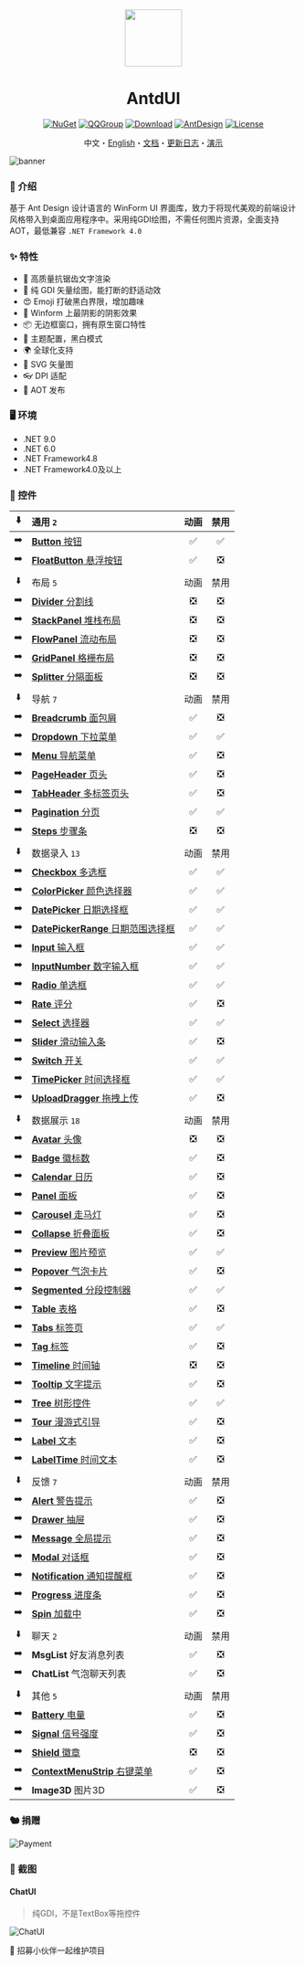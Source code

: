 <div align="center">

<img height="100" src="src/logo.png">

<h1>AntdUI</h1>

[![NuGet](https://img.shields.io/nuget/v/AntdUI.svg?style=flat-square&label=AntdUI&logo=nuget)](https://www.nuget.org/packages/AntdUI)
[![QQGroup](https://img.shields.io/badge/QQ群-328884096-f74658?style=flat-square&logo=qq)](https://qm.qq.com/cgi-bin/qm/qr?k=ZfuHy4LqYC57DYTWAUWkQD9EjdVfvx3y&jump_from=webapi&authKey=4sAgZN0XlFHx+4MW9PdkiGgg435QfKcQdu5lKi1Fp4PP0O+DL6NaKAcV8ybCLM97)
[![Download](https://img.shields.io/nuget/dt/antdui?style=flat-square)](https://www.nuget.org/packages/AntdUI)
[![AntDesign](https://img.shields.io/badge/AntDesign%20-5.0-1677ff?style=flat-square&logo=antdesign)](https://ant-design.antgroup.com/components/overview-cn)
[![License](https://img.shields.io/badge/license-Apache%202.0-4EB1BA.svg?style=flat-square)](http://www.apache.org/licenses/LICENSE-2.0)

中文・[English](README.md)・[文档](doc/wiki/zh/Home.md)・[更新日志](doc/wiki/zh/UpdateLog.md)・[演示](https://gitee.com/mubaiyanghua/antdui-demo)

</div>

![banner](doc/pre/banner.png)

### 🦄 介绍

基于 Ant Design 设计语言的 WinForm UI 界面库，致力于将现代美观的前端设计风格带入到桌面应用程序中。采用纯GDI绘图，不需任何图片资源，全面支持AOT，最低兼容 `.NET Framework 4.0`

### ✨ 特性

- 🌈 高质量抗锯齿文字渲染
- 🎨 纯 GDI 矢量绘图，能打断的舒适动效
- 😍 Emoji 打破黑白界限，增加趣味
- 💎 Winform 上最阴影的阴影效果
- 📦 无边框窗口，拥有原生窗口特性
- 👚 主题配置​，黑白模式
- 🌍 全球化支持
- 🦜 SVG 矢量图
- 👓 DPI 适配
- 🦺 AOT 发布

### 🖥 环境

- .NET 9.0
- .NET 6.0
- .NET Framework4.8
- .NET Framework4.0及以上

### 🌴 控件

⬇️| 通用 `2` | 动画 | 禁用 |
:---:|:--|:--:|:--:|
➡️| [**Button** 按钮](doc/wiki/zh/Control/Button.md) | ✅ | ✅ |
➡️| [**FloatButton** 悬浮按钮](doc/wiki/zh/Control/FloatButton.md) | ✅ | ❎ |
||||
⬇️| 布局 `5` | 动画 | 禁用 |
➡️| [**Divider** 分割线](doc/wiki/zh/Control/Divider.md) | ❎ | ❎ |
➡️| [**StackPanel** 堆栈布局](doc/wiki/zh/Control/StackPanel.md) | ❎ | ❎ |
➡️| [**FlowPanel** 流动布局](doc/wiki/zh/Control/FlowPanel.md) | ❎ | ❎ |
➡️| [**GridPanel** 格栅布局](doc/wiki/zh/Control/GridPanel.md) | ❎ | ❎ |
➡️| [**Splitter** 分隔面板](doc/wiki/zh/Control/Splitter.md) | ❎ | ❎ |
||||
⬇️| 导航 `7` | 动画 | 禁用 |
➡️| [**Breadcrumb** 面包屑](doc/wiki/zh/Control/Breadcrumb.md) | ✅ | ❎ |
➡️| [**Dropdown** 下拉菜单](doc/wiki/zh/Control/Dropdown.md) | ✅ | ✅ |
➡️| [**Menu** 导航菜单](doc/wiki/zh/Control/Menu.md) | ✅ | ❎ |
➡️| [**PageHeader** 页头](doc/wiki/zh/Control/PageHeader.md) | ✅ | ❎ |
➡️| [**TabHeader** 多标签页头](doc/wiki/zh/Control/TabHeader.md) | ✅ | ❎ |
➡️| [**Pagination** 分页](doc/wiki/zh/Control/Pagination.md) | ✅ | ✅ |
➡️| [**Steps** 步骤条](doc/wiki/zh/Control/Steps.md) | ❎ | ❎ |
||||
⬇️| 数据录入 `13` | 动画 | 禁用 |
➡️| [**Checkbox** 多选框](doc/wiki/zh/Control/Checkbox.md) | ✅ | ✅ |
➡️| [**ColorPicker** 颜色选择器](doc/wiki/zh/Control/ColorPicker.md) | ✅ | ✅ |
➡️| [**DatePicker** 日期选择框](doc/wiki/zh/Control/DatePicker.md) | ✅ | ✅ |
➡️| [**DatePickerRange** 日期范围选择框](doc/wiki/zh/Control/DatePicker#DatePickerRange.md) | ✅ | ✅ |
➡️| [**Input** 输入框](doc/wiki/zh/Control/Input.md) | ✅ | ✅ |
➡️| [**InputNumber** 数字输入框](doc/wiki/zh/Control/Input#InputNumber.md) | ✅ | ✅ |
➡️| [**Radio** 单选框](doc/wiki/zh/Control/Radio.md) | ✅ | ✅ |
➡️| [**Rate** 评分](doc/wiki/zh/Control/Rate.md) | ✅ | ❎ |
➡️| [**Select** 选择器](doc/wiki/zh/Control/Select.md) | ✅ | ✅ |
➡️| [**Slider** 滑动输入条](doc/wiki/zh/Control/Slider.md) | ✅ | ❎ |
➡️| [**Switch** 开关](doc/wiki/zh/Control/Switch.md) | ✅ | ✅ |
➡️| [**TimePicker** 时间选择框](doc/wiki/zh/Control/TimePicker.md) | ✅ | ✅ |
➡️| [**UploadDragger** 拖拽上传](doc/wiki/zh/Control/UploadDragger.md) | ✅ | ❎ |
||||
⬇️| 数据展示 `18` | 动画 | 禁用 |
➡️| [**Avatar** 头像](doc/wiki/zh/Control/Avatar.md) | ❎ | ❎ |
➡️| [**Badge** 徽标数](doc/wiki/zh/Control/Badge.md) | ✅ | ❎ |
➡️| [**Calendar** 日历](doc/wiki/zh/Control/Calendar.md) | ✅ | ❎ |
➡️| [**Panel** 面板](doc/wiki/zh/Control/Panel.md) | ✅ | ❎ |
➡️| [**Carousel** 走马灯](doc/wiki/zh/Control/Carousel.md) | ✅ | ❎ |
➡️| [**Collapse** 折叠面板](doc/wiki/zh/Control/Collapse.md) | ✅ | ❎ |
➡️| [**Preview** 图片预览](doc/wiki/zh/Control/Preview.md) | ✅ | ✅ |
➡️| [**Popover** 气泡卡片](doc/wiki/zh/Control/Popover.md) | ✅ | ❎ |
➡️| [**Segmented** 分段控制器](doc/wiki/zh/Control/Segmented.md) | ✅ | ✅ |
➡️| [**Table** 表格](doc/wiki/zh/Control/Table.md) | ✅ | ❎ |
➡️| [**Tabs** 标签页](doc/wiki/zh/Control/Tabs.md) | ✅ | ✅ |
➡️| [**Tag** 标签](doc/wiki/zh/Control/Tag.md) | ✅ | ❎ |
➡️| [**Timeline** 时间轴](doc/wiki/zh/Control/Timeline.md) | ❎ | ❎ |
➡️| [**Tooltip** 文字提示](doc/wiki/zh/Control/Tooltip.md) | ✅ | ❎ |
➡️| [**Tree** 树形控件](doc/wiki/zh/Control/Tree.md) | ✅ | ✅ |
➡️| [**Tour** 漫游式引导](doc/wiki/zh/Control/Tour.md) | ✅ | ❎ |
➡️| [**Label** 文本](doc/wiki/zh/Control/Label.md) | ✅ | ❎ |
➡️| [**LabelTime** 时间文本](doc/wiki/zh/Control/LabelTime.md) | ✅ | ❎ |
||||
⬇️| 反馈 `7` | 动画 | 禁用 |
➡️| [**Alert** 警告提示](doc/wiki/zh/Control/Alert.md) | ✅ | ❎ |
➡️| [**Drawer** 抽屉](doc/wiki/zh/Control/Drawer.md) | ✅ | ❎ |
➡️| [**Message** 全局提示](doc/wiki/zh/Control/Message.md) | ✅ | ❎ |
➡️| [**Modal** 对话框](doc/wiki/zh/Control/Modal.md) | ✅ | ❎ |
➡️| [**Notification** 通知提醒框](doc/wiki/zh/Control/Notification.md) | ✅ | ❎ |
➡️| [**Progress** 进度条](doc/wiki/zh/Control/Progress.md) | ✅ | ❎ |
➡️| [**Spin** 加载中](doc/wiki/zh/Control/Spin.md) | ✅ | ❎ |
||||
⬇️| 聊天 `2` | 动画 | 禁用 |
➡️| **MsgList** 好友消息列表 | ✅ | ❎ |
➡️| **ChatList** 气泡聊天列表 | ✅ | ❎ |
||||
⬇️| 其他 `5` | 动画 | 禁用 |
➡️| [**Battery** 电量](doc/wiki/zh/Control/Battery.md) | ✅ | ❎ |
➡️| [**Signal** 信号强度](doc/wiki/zh/Control/Signal.md) | ✅ | ❎ |
➡️| [**Shield** 徽章](doc/wiki/zh/Control/Shield.md) | ❎ | ❎ |
➡️| [**ContextMenuStrip** 右键菜单](doc/wiki/zh/Control/ContextMenuStrip.md) | ✅ | ❎ |
➡️| **Image3D** 图片3D | ✅ | ❎ |

### 🐿️ 捐赠
![Payment](doc/pre/Payment.png)

### 🎨 截图

#### ChatUI

> 纯GDI，不是TextBox等拖控件

![ChatUI](doc/screenshot/ChatUI.gif)

🦦 招募小伙伴一起维护项目
